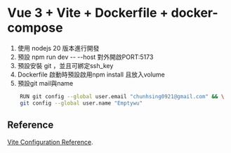 # Vue 3 + Vite + Dockerfile + docker-compose

1. 使用 nodejs 20 版本進行開發
2. 預設 npm run dev -- --host 對外開啟PORT:5173 
3. 預設安裝 git ，並且可綁定ssh_key
4. Dockerfile 啟動時預設啟用npm install 且放入volume
5. 預設git mail與name 
```sh
    RUN git config --global user.email "chunhsing0921@gmail.com" && \
    git config --global user.name "Emptywu"
```

## Reference
[Vite Configuration Reference](https://vitejs.dev/config/).
